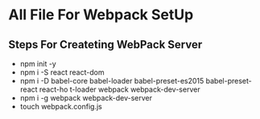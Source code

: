 <h1>All File For Webpack SetUp</h1>
<h2>Steps For Createting WebPack Server</h2>
<ul>
<li>npm init -y</li>
<li>npm i -S react react-dom</li>
<li>npm i -D babel-core babel-loader babel-preset-es2015 babel-preset-react react-ho
t-loader webpack webpack-dev-server</li>
<li>npm i -g webpack webpack-dev-server</li>
<li>touch webpack.config.js</li>
</ul>
